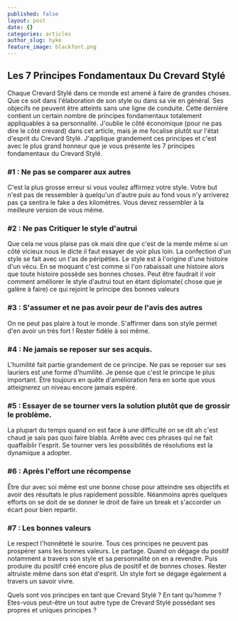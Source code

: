 ```yaml
---
published: false
layout: post
date: {}
categories: articles
author_slug: hyke
feature_image: blackfont.png
---
```

## Les 7 Principes Fondamentaux Du Crevard Stylé

Chaque Crevard Stylé dans ce monde est amené à faire de grandes choses. Que ce soit dans l'élaboration de son style ou dans sa vie en général. Ses objecifs ne peuvent être atteints sans une ligne de conduite. Cette dernière contient un certain nombre de principes fondamentaux totalement appliquables à sa personnalité. J'oublie le côté économique (pour ne pas dire le côté crevard) dans cet article, mais je me focalise plutôt sur l'état d'esprit du Crevard Stylé. 
J'applique grandement ces principes et c'est avec le plus grand honneur que je vous présente les 7 principes fondamentaux du Crevard Stylé.

### #1 : Ne pas se comparer aux autres
C'est la plus grosse erreur si vous voulez affirmez votre style. Votre but n'est pas de ressembler à quelqu'un d'autre puis au fond vous n'y arriverez pas ça sentira le fake a des kilomètres. Vous devez ressembler à la meilleure version de vous même. 

### #2 : Ne pas Critiquer le style d'autrui 
Que cela ne vous plaise pas ok mais dire que c'est de la merde même si un côté vicieux nous le dicte il faut essayer de voir plus loin.
La confection d'un style se fait avec un t'as de péripéties. Le style est à l'origine d'une histoire d'un vécu. En se moquant c'est comme si l'on rabaissait une histoire alors que toute histoire possède ses bonnes choses. Peut être faudrait il voir comment améliorer le style d'autrui tout en étant diplomate( chose que je galère à faire) ce qui rejoint le principe des bonnes valeurs

### #3 : S'assumer et ne pas avoir peur de l'avis des autres
On ne peut pas plaire à tout le monde. S'affirmer dans son style permet d'en avoir un très fort ! Rester fidèle à soi même.

### #4 : Ne jamais se reposer sur ses acquis.
L'humilité fait partie grandement de ce principe. Ne pas se reposer sur ses lauriers est une forme d'humilité. 
Je pense que c'est le principe le plus important. Être toujours en quête d'amélioration fera en sorte que vous atteignerez un niveau encore jamais espéré.

### #5 : Essayer de se tourner vers la solution plutôt que de grossir le problème. 
La plupart du temps quand on est face à une difficulté on se dit ah c'est chaud je sais pas quoi faire blabla. Arrête avec ces phrases qui ne fait quaffaiblir l'esprit. Se tourner vers les possibilités de résolutions est la dynamique a adopter.

### #6 : Après l'effort une récompense
Être dur avec soi même est une bonne chose pour atteindre ses objectifs et avoir des résultats le plus rapidement possible. Néanmoins après quelques efforts on se doit de se donner le droit de faire un break et s'accorder un écart pour bien repartir.

### #7 : Les bonnes valeurs
Le respect l'honnêteté le sourire. Tous ces principes ne peuvent pas prospérer sans les bonnes valeurs.
Le partage. Quand on dégage du positif notamment a travers son style et sa personnalité on en a revendre. Puis produire du positif créé encore plus de positif et de bonnes choses. Rester altruiste même dans son état d'esprit. Un style fort se dégage également a travers un savoir vivre.

Quels sont vos principes en tant que Crevard Stylé ? En tant qu'homme ? Etes-vous peut-être un tout autre type de Crevard Stylé possédant ses propres et uniques principes ?

